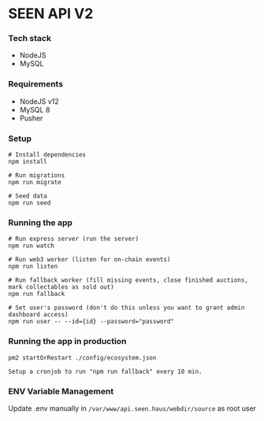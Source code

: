 # SEEN API V2

### Tech stack
- NodeJS
- MySQL

### Requirements
- NodeJS v12
- MySQL 8
- Pusher 

### Setup
```
# Install dependencies
npm install

# Run migrations
npm run migrate

# Seed data 
npm run seed 
```


### Running the app
```
# Run express server (run the server)
npm run watch

# Run web3 worker (listen for on-chain events)
npm run listen

# Run fallback worker (fill missing events, close finished auctions, mark collectables as sold out)
npm run fallback

# Set user's password (don't do this unless you want to grant admin dashboard access)
npm run user -- --id={id} --password="password"
```

### Running the app in production
```
pm2 startOrRestart ./config/ecosystem.json

Setup a cronjob to run "npm run fallback" every 10 min.
```

### ENV Variable Management

Update .env manually in `/var/www/api.seen.haus/webdir/source` as root user